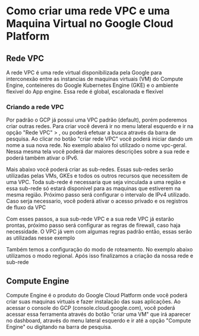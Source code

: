 # Como criar uma rede VPC e uma Maquina Virtual no Google Cloud Platform

## Rede VPC

A rede VPC é uma rede virtual disponibilizada pela Google para interconexão entre as instancias de maquinas virtuais (VM) do Compute Engine, conteineres do Google Kubernetes Engine (GKE) e o ambiente flexivel do App engine. Essa rede é global, escalonada e flexível


### Criando a rede VPC

Por padrão o GCP já possui uma VPC padrão (default), porém poderemos criar outras redes. Para criar você deverá ir no menu lateral esquerdo e ir na opção "Rede VPC" > , ou poderá  efetuar a busca através da barra de pesquisa.
Ao clicar no botão "criar rede VPC" você poderá iniciar dando um nome a sua nova rede. No exemplo abaixo foi utilizado o nome vpc-geral. Nessa mesma tela você poderá dar maiores descrições sobre a sua rede e poderá também ativar o IPv6.

Mais abaixo você poderá criar as sub-redes. Essas sub-redes serão utilizadas pelas VMs, GKEs e todos os outros recursos que necessitem de uma VPC. Toda sub-rede é necessaria que seja vinculada a uma região e essa sub-rede só estará disponivel para as maquinas que estiverem na mesma região. Próximo passo será configurar o intervalo de IPv4 utilizado. Caso serja necessario, você poderá ativar o acesso privado e os registros de fluxo da VPC

Com esses passos, a sua sub-rede VPC e a sua rede VPC já estarão prontas, próximo passo será configurar as regras de firewall, caso haja necessidade. O VPC já vem com algumas regras padrão então, essas serão as utilizadas nesse exemplo

Também temos a configuração do modo de roteamento. No exemplo abaixo utilizamos o modo regional. Após isso finalizamos a criação da nossa rede e sub-rede




## Compute Engine

Compute Engine é o produto do Google Cloud Platform onde você poderá criar suas maquinas virtuais e fazer instalação das suas aplicações. Ao acessar o console do GCP (console.cloud.google.com), você poderá acessar essa ferramenta através do botão "criar uma VM" que irá aparecer no dashboard, através do menu lateral esquerdo e ir até a opção "Compute Engine" ou digitando na barra de pesquisa.